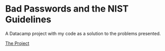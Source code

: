 # Bad Passwords and the NIST Guidelines
A Datacamp project with my code as a solution to the problems presented.

[The Project](../master/notebook.ipynb)
